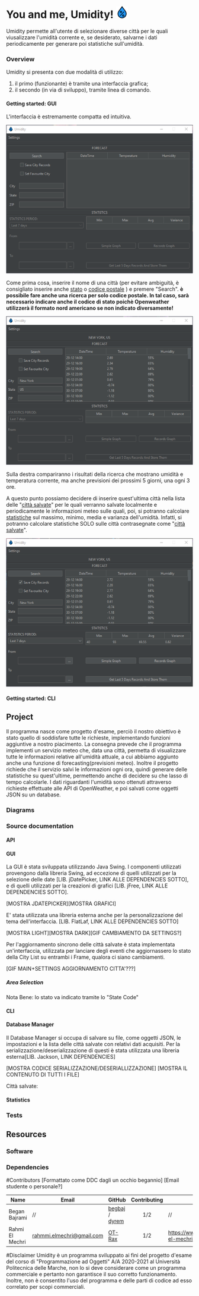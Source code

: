 # You and me, Umidity! ![Umidity Icon](img/icon32.png)

Umidity permette all'utente di selezionare diverse città per le quali viusalizzare l'umidità corrente e, se desiderato, salvarne i dati periodicamente per generare poi statistiche sull'umidità.


### Overview
Umidity si presenta con due modalità di utilizzo:
1. il primo (funzionante) è tramite una interfaccia grafica;
2. il secondo (in via di sviluppo), tramite linea di comando.


#### Getting started: GUI
L'interfaccia è estremamente compatta ed intuitiva.


![immagine gui - primo avvio](img/umidity_gui_empty.png)


Come prima cosa, inserire il nome di una città (per evitare ambiguità, è consigliato inserire anche [stato](#state-code)
 o [codice postale](#zip-code) ) e premere "Search".
 **è possibile fare anche una ricerca per solo codice postale. In tal caso, sarà necessario indicare anche il codice di stato poichè Openweather utilizzerà il formato nord americano se non indicato diversamente!**
 
 
![immagine gui - ricerca effettuata](img/umidity_gui_searched.png)


Sulla destra compariranno i risultati della ricerca che mostrano umidità e temperatura corrente, ma anche previsioni dei
prossimi 5 giorni, una ogni 3 ore.


A questo punto possiamo decidere di inserire quest'ultima città nella lista delle "[città salvate](#saved-cities)" per le quali verranno
salvate localmente e periodicamente le informazioni meteo sulle quali, poi, si potranno calcolare [statistiche](#statistics) sul massimo, minimo,
media e varianza dell'umidità. Infatti, si potranno calcolare statistiche SOLO sulle città contrasegnate come "[città salvate](#saved-cities)".

![immagine gui - statistiche disponibili](img/umidity_gui_statistics_enabled.png)


#### Getting started: CLI



## Project
Il programma nasce come progetto d'esame, perciò il nostro obiettivo è stato quello di soddisfare tutte le richieste, implementando funzioni aggiuntive a nostro piacimento.
La consegna prevede che il programma implementi un servizio meteo che, data una città, permetta di visualizzare tutte le informazioni relative all'umidità attuale,
a cui abbiamo aggiunto anche una funzione di forecasting(previsioni meteo).
Inoltre il progetto richiede che il servizio salvi le informazioni ogni ora,
quindi generare delle statistiche su quest'ultime, permettendo anche di decidere su che lasso di tempo calcolarle.
I dati riguardanti l'umidità sono ottenuti attraverso richieste effettuate alle API di OpenWeather, e poi salvati come oggetti JSON su un database.


### Diagrams



### Source documentation



#### API



#### GUI
La GUI è stata sviluppata utilizzando Java Swing. I componenti utilizzati provengono dalla libreria Swing,
ad eccezione di quelli utilizzati per la selezione delle date [LIB. jDatePicker, LINK ALLE DEPENDENCIES SOTTO],
e di quelli utilizzati per la creazioni di grafici [LIB. jFree, LINK ALLE DEPENDENCIES SOTTO].


[MOSTRA JDATEPICKER][MOSTRA GRAFICI]


E' stata utilizzata una libreria esterna anche per la personalizzazione del tema dell'interfaccia.
[LIB. FlatLaf, LINK ALLE DEPENDENCIES SOTTO]


[MOSTRA LIGHT][MOSTRA DARK][GIF CAMBIAMENTO DA SETTINGS?]


Per l'aggiornamento sincrono delle città salvate è stata implementata un'interfaccia, utilizzata per lanciare
degli eventi che aggiornassero lo stato della City List su entrambi i Frame, qualora ci siano cambiamenti.


[GIF MAIN+SETTINGS AGGIORNAMENTO CITTA'???]


##### Area Selection
<a name="state-code"></a>
Nota Bene: lo stato va indicato tramite lo "State Code"
<a name="saved-cities"></a>


#### CLI
#### Database Manager
Il Database Manager si occupa di salvare su file, come oggetti JSON, le impostazioni e la lista delle città salvate 
con relativi dati acquisiti. 
Per la serializzazione/deserializzazione di questi è stata utilizzata una libreria esterna[LIB. Jackson, LINK DEPENDENCIES]

[MOSTRA CODICE SERIALIZZAZIONE/DESERIALLIZZAZIONE]
[MOSTRA IL CONTENUTO DI TUTTI I FILE]



Città salvate:
#### Statistics
### Tests
## Resources
### Software
### Dependencies

#Contributors
[Formattato come DDC dagli un occhio begannio] [Email studente o personale?]

Name | Email | GitHub | Contributing | LinkedIn 
--- | --- | --- | --- |--- 
Began Bajrami | // |  [begbaj](https://github.com/begbaj) /  [dyrem](https://github.com/dyremm)| <p align="center">1/2<p align="center"> | // 
Rahmi El Mechri | rahmmi.elmechri@gmail.com |  [OT-Rax](https://github.com/OT-Rax) | <p align="center">1/2<p align="center">|https://www.linkedin.com/in/rahmi-el-mechri-7891701a1

#Disclaimer
Umidity è un programma sviluppato ai fini del progetto d'esame del corso di "Programmazione ad Oggetti" A/A 2020-2021 al
Università Politecnica delle Marche, non lo si deve considerare come un programma commerciale e pertanto non garantisce
il suo corretto funzionamento. Inoltre, non è consentito l'uso del programma e delle parti di codice ad esso correlato per
scopi commerciali.
